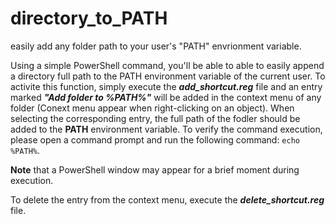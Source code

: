 # directory_to_PATH
easily add any folder path to your user's "PATH" envrionment variable.

Using a simple PowerShell command, you'll be able to able to easily append a directory full path to the PATH environment variable of the current user.
To activite this function, simply execute the __*add_shortcut.reg*__ file and an entry marked __*"Add folder to %PATH%"*__ will be added in the context menu of any folder (Conext menu appear when right-clicking on an object).
When selecting the corresponding entry, the full path of the fodler should be added to the __PATH__ environment variable. To verify the command execution, please open a command prompt and run the following command: `echo %PATH%`.

__Note__ that a PowerShell window may appear for a brief moment during execution.

To delete the entry from the context menu, execute the __*delete_shortcut.reg*__ file.
